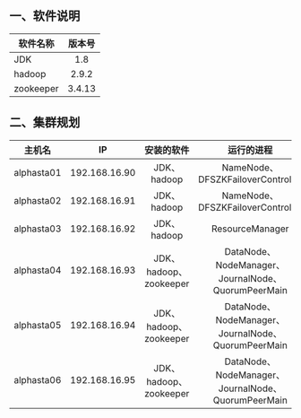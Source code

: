 ## 一、软件说明

软件名称 | 版本号
-|:-:
JDK | 1.8 
hadoop | 2.9.2
zookeeper | 3.4.13

## 二、集群规划

主机名 | IP | 安装的软件 | 运行的进程
-|:-:|:-:|:-:
alphasta01 | 192.168.16.90 | JDK、hadoop|  NameNode、DFSZKFailoverController
alphasta02 | 192.168.16.91 | JDK、hadoop|  NameNode、DFSZKFailoverController
alphasta03 | 192.168.16.92 | JDK、hadoop|  ResourceManager
alphasta04 | 192.168.16.93 | JDK、hadoop、zookeeper|  DataNode、NodeManager、JournalNode、QuorumPeerMain
alphasta05 | 192.168.16.94 | JDK、hadoop、zookeeper|  DataNode、NodeManager、JournalNode、QuorumPeerMain
alphasta06 | 192.168.16.95 | JDK、hadoop、zookeeper|  DataNode、NodeManager、JournalNode、QuorumPeerMain

